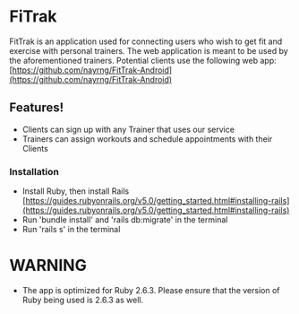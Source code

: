 ﻿# FiTrak

FitTrak is an application used for connecting users who wish to get fit and exercise with personal trainers. The web application is meant to be used by the aforementioned trainers. Potential clients use the following web app:
[https://github.com/nayrng/FitTrak-Android](https://github.com/nayrng/FitTrak-Android)

## Features!

-   Clients can sign up with any Trainer that uses our service
-   Trainers can assign workouts and schedule appointments with their Clients

### Installation

- Install Ruby, then install Rails [https://guides.rubyonrails.org/v5.0/getting_started.html#installing-rails](https://guides.rubyonrails.org/v5.0/getting_started.html#installing-rails)
- Run 'bundle install' and 'rails db:migrate' in the terminal
- Run 'rails s' in the terminal

# WARNING
- The app is optimized for Ruby 2.6.3. Please ensure that the version of Ruby being used is 2.6.3 as well.

